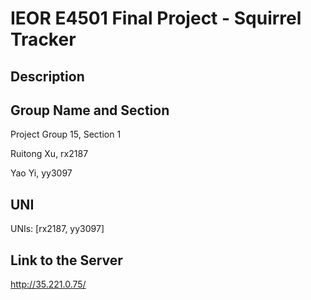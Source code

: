 # IEOR E4501 Final Project - Squirrel Tracker

## Description




## Group Name and Section
Project Group 15, Section 1

Ruitong Xu, rx2187

Yao Yi, yy3097



## UNI
UNIs: [rx2187, yy3097]


## Link to the Server
http://35.221.0.75/
